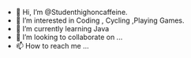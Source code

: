 - 👋 Hi, I’m @Studenthighoncaffeine.
- 👀 I’m interested in Coding , Cycling ,Playing Games.
- 🌱 I’m currently learning Java
- 💞️ I’m looking to collaborate on ...
- 📫 How to reach me ...

<!---
Studenthighoncaffeine/Studenthighoncaffeine is a ✨ special ✨ repository because its `README.md` (this file) appears on your GitHub profile.
You can click the Preview link to take a look at your changes.
--->
